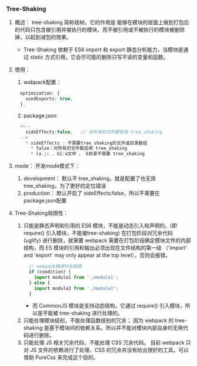 ### Tree-Shaking
  1. 概述： 
      tree-shaking 简称摇树。它的作用是 能够在模块的层面上做到打包后的代码只包含被引用并被执行的模块，而不被引用或不被执行的模块被删除掉，以起到减包的效果。
      * Tree-Shaking 依赖于 ES6 import 和 export 静态分析能力，当模块是通过 static 方式引用，它会尽可能的删除只写不读的变量和函数。

  2. 使用：
      1. wabpack配置：  
        ```ts
          optimization: {
            usedExports: true,
          }, 
        ```
      2. package.json:
      ```ts
        <!-- 
          sideEffects:false,   // 对所有的文件都启用 tree_shaking
        -->
          * sideEffects : 不需要tree_shaking的文件或目录数组
            * false：对所有的文件都启用 tree_shaking
            * [a.js , b]:a文件 、 b目录不需要 tree_shaking
      ```

  3. mode：
      开发mode模式下：
        1. development：
          默认不 tree_shaking，就是配置了也无效tree_shaking，为了更好的定位错误
        2. production：
          默认开启了 sideEffects:false，所以不需要在package.json配置

  4. Tree-Shaking局限性：
      1. 只能是静态声明和引用的 ES6 模块，不能是动态引入和声明的。(即 require() 引入模块，不能被tree-shaking)
          在打包阶段对冗余代码 (uglify) 进行删除，就需要 webpack 需要在打包阶段确定模块文件的内部结构，而 ES 模块的引用和输出必须出现在文件结构的第一级 （'import' and 'export' may only appear at the top level），否则会报错。
          ```ts
            // webpack编译时会报错
            if (condition) {
              import module1 from './module1';
            } else {
              import module2 from './module2';
            } 
          ```
          * 而 CommonJS 模块是支持动态结构，它通过 require() 引入模块，所以是不能被 tree-shaking 进行处理的。
      2. 只能处理模块级别，不能处理函数级别的冗余；
          因为 webpack 的 tree-shaking 是基于模块间的依赖关系，所以并不能对模块内部自身的无用代码进行删除。
      3. 只能处理 JS 相关冗余代码，不能处理 CSS 冗余代码。
          目前 webpack 只对 JS 文件的依赖进行了处理，CSS 的冗余并没有给出很好的工具。可以借助 PureCss 来完成这个目的。

